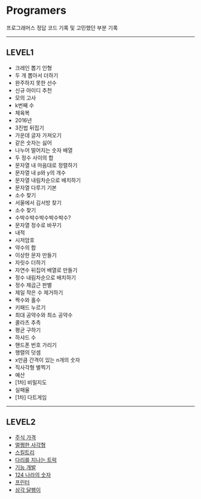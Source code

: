 # Programers
프로그래머스 정답 코드 기록 및 고민했던 부분 기록

---

## LEVEL1
* 크레인 뽑기 인형 
* 두 개 뽑아서 더하기 
* 완주하지 못한 선수 
* 신규 아이디 추천 
* 모의 고사 
* k번째 수 
* 체육복 
* 2016년
* 3진법 뒤집기
* 가운데 글자 가져오기 
* 같은 숫자는 싫어 
* 나누어 떨어지는 숫자 배열 
* 두 정수 사이의 합 
* 문자열 내 마음대로 정렬하기 
* 문자열 내 p와 y의 개수 
* 문자열 내림차순으로 배치하기 
* 문자열 다루기 기본 
* 소수 찾기 
* 서울에서 김서방 찾기 
* 소수 찾기 
* 수박수박수박수박수박수?
* 문자열 정수로 바꾸기 
* 내적
* 시저암호 
* 약수의 합 
* 이상한 문자 만들기 
* 자릿수 더하기 
* 자연수 뒤집어 배열로 만들기 
* 정수 내림차순으로 배치하기 
* 정수 제곱근 판별 
* 제일 작은 수 제거하기 
* 짝수와 홀수 
* 키패드 누르기 
* 최대 공약수와 최소 공약수 
* 콜라츠 추측 
* 평균 구하기 
* 하샤드 수 
* 핸드폰 번호 가리기 
* 행렬의 덧셈 
* x만큼 간격이 있는 n개의 숫자 
* 직사각형 별찍기 
* 예산 
* [1차] 비밀지도 
* 실패율 
* [1차] 다트게임 

---

## LEVEL2
* [주식 가격](https://record-of-coding.tistory.com/1)
* [멀쩡한 사각형](https://record-of-coding.tistory.com/7) 
* [스킬트리](https://record-of-coding.tistory.com/6) 
* [다리를 지나는 트럭](https://record-of-coding.tistory.com/2) 
* [기능 개발](https://record-of-coding.tistory.com/3) 
* [124 나라의 숫자](https://record-of-coding.tistory.com/5) 
* [프린터](https://record-of-coding.tistory.com/4) 
* [삼각 달팽이](https://record-of-coding.tistory.com/8) 
